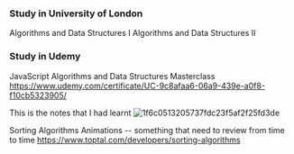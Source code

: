 ### Study in University of London
Algorithms and Data Structures I
Algorithms and Data Structures II

### Study in Udemy
JavaScript Algorithms and Data Structures Masterclass https://www.udemy.com/certificate/UC-9c8afaa6-06a9-439e-a0f8-f10cb5323905/

This is the notes that I had learnt
![1f6c0513205737fdc23f5af2f25fd3de](https://github.com/hannalam/Algorithms/assets/63362052/6b6b62ae-0ffe-4d71-a5cd-48bf33b09e03)

Sorting Algorithms Animations --  something that need to review from time to time
https://www.toptal.com/developers/sorting-algorithms
